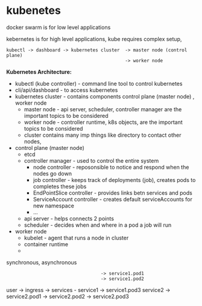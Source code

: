 # kubenetes

docker swarm is for low level applications

kebernetes is for high level applications,
kube requires complex setup, 


```
kubectl -> dashboard -> kubernetes cluster  -> master node (control plane)
                                            -> worker node
```

**Kubernetes Architecture:**
 - kubectl (kube controller) - command line tool to control kubernetes
 - cli/api/dashboard - to access kubernetes
 - kubernetes cluster - contains components control plane (master node) , worker node
     - master node - api server, scheduler, controller manager are the important topics to be considered
     - worker node - controller runtime, k8s objects, are the important topics to be considered
     - cluster contains many imp things like directory to contact other nodes,
 - control plane (master node) 
     - etcd
     - controller manager - used to control the entire system
         - node controller - reposonsible to notice and respond when the nodes go down
         - job controller - keeps track of deployments (job), creates pods to completes these jobs
         - EndPointSlice controller - provides links betn services and pods
         - ServiceAccount controller - creates default serviceAccounts for new namespace
         - ...
     - api server - helps connects 2 points
     - scheduler - decides when and where in a pod a job will run
 - worker node 
     - kubelet - agent that runs a node in cluster
     - container runtime
     - 

synchronous, asynchronous



                                       -> service1.pod1
                                       -> service1.pod2
user -> ingress -> services - service1 -> service1.pod3
                              service2 -> service2.pod1
                                       -> service2.pod2
                                       -> service2.pod3




